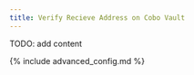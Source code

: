 ```yaml
---
title: Verify Recieve Address on Cobo Vault 
---
```


TODO: add content

{% include advanced_config.md %}

